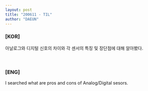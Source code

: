 ```yaml
---
layout: post
title: "200611 - TIL"
author: "DAEUN"
---
```


### [KOR]
아날로그와 디지털 신호의 차이와 각 센서의 특징 및 장단점에 대해 알아봤다.
<br><br><br>
### [ENG]
I searched what are pros and cons of Analog/Digital sesors.